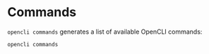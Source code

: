 # Commands 

`opencli commands` generates a list of available OpenCLI commands:

```
opencli commands
```
